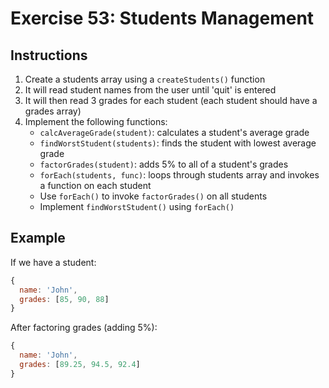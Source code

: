 # Exercise 53: Students Management

## Instructions
1. Create a students array using a `createStudents()` function
2. It will read student names from the user until 'quit' is entered
3. It will then read 3 grades for each student (each student should have a grades array)
4. Implement the following functions:
   - `calcAverageGrade(student)`: calculates a student's average grade
   - `findWorstStudent(students)`: finds the student with lowest average grade
   - `factorGrades(student)`: adds 5% to all of a student's grades
   - `forEach(students, func)`: loops through students array and invokes a function on each student
   - Use `forEach()` to invoke `factorGrades()` on all students
   - Implement `findWorstStudent()` using `forEach()`

## Example
If we have a student:
```javascript
{
  name: 'John',
  grades: [85, 90, 88]
}
```

After factoring grades (adding 5%):
```javascript
{
  name: 'John',
  grades: [89.25, 94.5, 92.4]
}
```